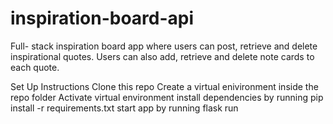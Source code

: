 # inspiration-board-api

Full- stack inspiration board app where users can post, retrieve and delete inspirational quotes. Users can also add, 
retrieve and delete note cards to each quote.

Set Up Instructions 
Clone this repo 
Create a virtual enivironment inside the repo folder 
Activate virtual environment 
install dependencies by running pip install -r requirements.txt 
start app by running flask run
